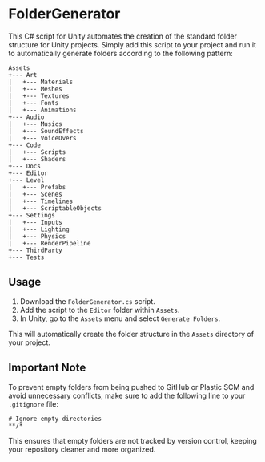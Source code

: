 # FolderGenerator

This C# script for Unity automates the creation of the standard folder structure for Unity projects. Simply add this script to your project and run it to automatically generate folders according to the following pattern:

```
Assets
+--- Art
|   +--- Materials
|   +--- Meshes
|   +--- Textures
|   +--- Fonts
|   +--- Animations
+--- Audio
|   +--- Musics
|   +--- SoundEffects
|   +--- VoiceOvers
+--- Code
|   +--- Scripts
|   +--- Shaders
+--- Docs
+--- Editor
+--- Level
|   +--- Prefabs
|   +--- Scenes
|   +--- Timelines
|   +--- ScriptableObjects
+--- Settings
|   +--- Inputs
|   +--- Lighting
|   +--- Physics
|   +--- RenderPipeline
+--- ThirdParty
+--- Tests
```

## Usage

1. Download the `FolderGenerator.cs` script.
2. Add the script to the `Editor` folder within `Assets`.
3. In Unity, go to the `Assets` menu and select `Generate Folders`.

This will automatically create the folder structure in the `Assets` directory of your project.

## Important Note

To prevent empty folders from being pushed to GitHub or Plastic SCM and avoid unnecessary conflicts, make sure to add the following line to your `.gitignore` file:

```
# Ignore empty directories
**/*
```

This ensures that empty folders are not tracked by version control, keeping your repository cleaner and more organized.
